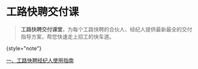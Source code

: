 # 工路快聘交付课

> **工路快聘交付课堂**，为每个工路快聘的合伙人、经纪人提供最新最全的交付指导方案，帮您快速走上招工的快车道。
> 
{style="note"}

[一、工路快聘经纪人使用指南](工路快聘经纪人使用指南.md)